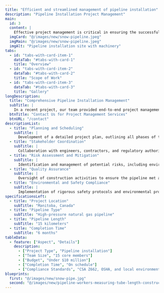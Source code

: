 ```yaml
---
title: "Efficient and streamlined management of pipeline installation"
description: "Pipeline Installation Project Management"
main:
  id: 3
  content: |
    Effective project management is critical in ensuring the successful installation of pipelines. Our team led the project management for a recent pipeline installation, handling all phases from planning to execution with a focus on safety, efficiency, and regulatory compliance.
  imgCard: "@/images/new/snow-pipeline.jpeg"
  imgMain: "@/images/new/snow-pipeline.jpeg"
  imgAlt: "Pipeline installation site with machinery"
tabs:
  - id: "tabs-with-card-item-1"
    dataTab: "#tabs-with-card-1"
    title: "Overview"
  - id: "tabs-with-card-item-2"
    dataTab: "#tabs-with-card-2"
    title: "Scope of Work"
  - id: "tabs-with-card-item-3"
    dataTab: "#tabs-with-card-3"
    title: "Gallery"
longDescription:
  title: "Comprehensive Pipeline Installation Management"
  subTitle: |
    In a recent project, our team provided end-to-end project management for the installation of a critical pipeline system. This encompassed project planning, scheduling, resource allocation, contractor management, and compliance with environmental and safety regulations. Our goal was to ensure the project met its deadlines and budget while maintaining the highest quality standards.
  btnTitle: "Contact Us for Project Management Services"
  btnURL: "/contact"
descriptionList:
  - title: "Planning and Scheduling"
    subTitle: |
      Development of a detailed project plan, outlining all phases of the pipeline installation process, including timelines, milestones, and resource allocation.
  - title: "Stakeholder Coordination"
    subTitle: |
      Collaboration with engineers, contractors, and regulatory authorities to ensure seamless execution and adherence to all guidelines.
  - title: "Risk Assessment and Mitigation"
    subTitle: |
      Identification and management of potential risks, including environmental, safety, and logistical challenges, to minimize disruptions.
  - title: "Quality Assurance"
    subTitle: |
      Oversight of construction activities to ensure the pipeline met all industry standards and specifications.
  - title: "Environmental and Safety Compliance"
    subTitle: |
      Implementation of rigorous safety protocols and environmental protection measures throughout the project lifecycle.
specificationsLeft:
  - title: "Project Location"
    subTitle: "Manitoba, Canada"
  - title: "Pipeline Type"
    subTitle: "High-pressure natural gas pipeline"
  - title: "Pipeline Length"
    subTitle: "15 kilometers"
  - title: "Completion Time"
    subTitle: "6 months"
tableData:
  - feature: ["Aspect", "Details"]
    description:
      - ["Project Type", "Pipeline installation"]
      - ["Team Size", "15 core members"]
      - ["Budget", "Under $10 million"]
      - ["Completion Time", "On schedule"]
      - ["Compliance Standards", "CSA Z662, OSHA, and local environmental regulations"]
blueprints:
  first: "@/images/new/snow-pipe.jpg"
  second: "@/images/new/pipeline-workers-measuring-tube-length-construction-gas-oil-pipes.jpg"
---
```


